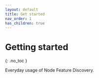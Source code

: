 ```yaml
---
layout: default
title: Get started
nav_order: 1
has_children: true
---
```


# Getting started
{: .no_toc }

Everyday usage of Node Feature Discovery.
